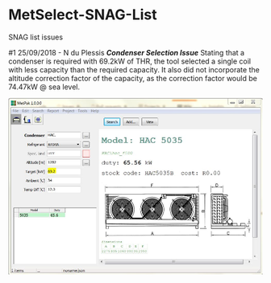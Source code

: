 # MetSelect-SNAG-List
SNAG list issues 

#1 25/09/2018 - N du Plessis
**_Condenser Selection Issue_**
Stating that a condenser is required with 69.2kW of THR, the tool selected a single coil with less capacity than the required capacity.
It also did not incorporate the altitude correction factor of the capacity, as the correction factor would be 74.47kW @ sea level.

![alt text](UndersizedCondenser.JPG "Sample Image")
